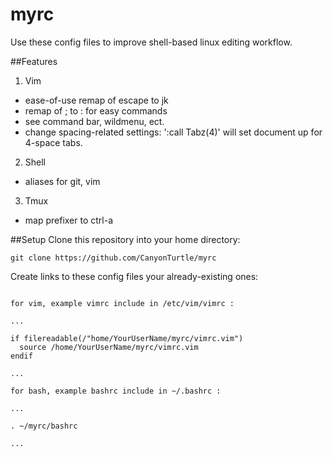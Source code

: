 # myrc
Use these config files to improve shell-based linux editing workflow.

##Features
1. Vim
  * ease-of-use remap of escape to jk
  * remap of ; to : for easy commands
  * see command bar, wildmenu, ect.
  * change spacing-related settings: ':call Tabz(4)' will set document up for 4-space tabs. 
2. Shell
  * aliases for git, vim
3. Tmux
  * map prefixer to ctrl-a

##Setup
Clone this repository into your home directory:

`git clone https://github.com/CanyonTurtle/myrc`

Create links to these config files your already-existing ones:
```

for vim, example vimrc include in /etc/vim/vimrc :

...

if filereadable(/"home/YourUserName/myrc/vimrc.vim")
  source /home/YourUserName/myrc/vimrc.vim
endif

...

for bash, example bashrc include in ~/.bashrc :

...

. ~/myrc/bashrc

...
